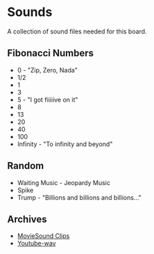 # Sounds
A collection of sound files needed for this board.

## Fibonacci Numbers
* 0 - "Zip, Zero, Nada"
* 1/2
* 1
* 3
* 5 - "I got fiiiiive on it"
* 8
* 13 
* 20
* 40
* 100
* Infinity - "To infinity and beyond"

## Random
* Waiting Music - Jeopardy Music
* Spike
* Trump - "Billions and billions and billions..."

## Archives
* [MovieSound Clips](http://www.moviesoundclips.net/)
* [Youtube-wav](https://www.youtube-wav.com/)